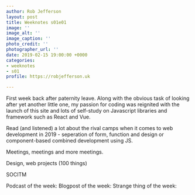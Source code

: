 ```yaml
---
author: Rob Jefferson
layout: post
title: Weeknotes s01e01
image: ''
image_alt: ''
image_caption: ''
photo_credit: ''
photographer_url: ''
date: 2019-02-15 19:00:00 +0000
categories:
- weeknotes
- s01
profile: https://robjefferson.uk

---
```

First week back after paternity leave.
Along with the obvious task of looking after yet another little one, my passion for coding was reignited with the launch of this site and lots of self-study on Javascript libraries and framework such as React and Vue.

Read (and listened) a lot about the rival camps when it comes to web development in 2019 - seperation of form, function and design or component-based combined development using JS.

Meetings, meetings and more meetings.

Design, web projects (100 things)

SOCITM

Podcast of the week: 
Blogpost of the week:
Strange thing of the week: 